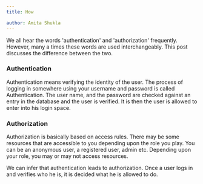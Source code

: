 ```yaml
---
title: How

author: Amita Shukla
---
```



We all hear the words 'authentication' and 'authorization' frequently. However, many a times these words are used interchangeably. This post discusses the difference between the two. 


 


### Authentication

Authentication means verifying the identity of the user. The process of logging in somewhere using your username and password is called Authentication. The user name, and the password are checked against an entry in the database and the user is verified. It is then the user is allowed to enter into his login space.

 


### Authorization

Authorization is basically based on access rules. There may be some resources that are accessible to you depending upon the role you play. You can be an anonymous user, a registered user, admin etc. Depending upon your role, you may or may not access resources.

 


We can infer that authentication leads to authorization. Once a user logs in and verifies who he is, it is decided what he is allowed to do.

 


